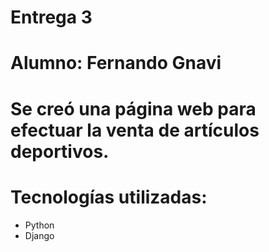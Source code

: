 # Entrega 3

# Alumno: Fernando Gnavi

# Se creó una página web para efectuar la venta de artículos deportivos.

# Tecnologías utilizadas:

- Python
- Django
